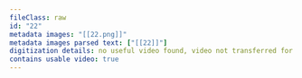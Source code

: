 ```yaml
---
fileClass: raw
id: "22"
metadata images: "[[22.png]]"
metadata images parsed text: ["[[22]]"]
digitization details: no useful video found, video not transferred for parsing
contains usable video: true
---
```

